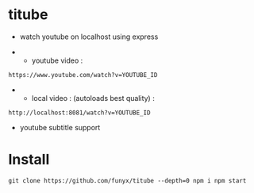 # titube
- watch youtube on localhost using express

- - youtube video :

`https://www.youtube.com/watch?v=YOUTUBE_ID`

- - local video : (autoloads best quality) :

`http://localhost:8081/watch?v=YOUTUBE_ID`


- youtube subtitle support

# Install
`git clone https://github.com/funyx/titube --depth=0
npm i
npm start`
